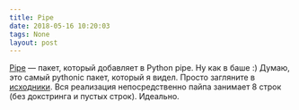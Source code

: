 ```yaml
---
title: Pipe
date: 2018-05-16 10:20:03
tags: None
layout: post
---
```


[Pipe](https://github.com/JulienPalard/Pipe) — пакет, который добавляет в Python pipe. Ну как в баше :) Думаю, это самый pythonic пакет, который я видел. Просто загляните в [исходники](https://github.com/JulienPalard/Pipe/blob/master/pipe.py#L35). Вся реализация непосредственно пайпа занимает 8 строк (без докстринга и пустых строк). Идеально.
